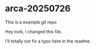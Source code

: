 # arca-20250726
This is a example git repo

Hey look, I changed this file.

I'll totally not fix a typo here in the readme.
